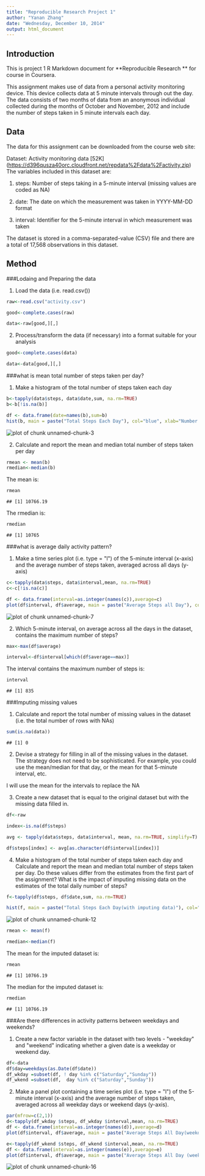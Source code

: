 ```yaml
---
title: "Reproducible Research Project 1"
author: "Yanan Zhang"
date: "Wednesday, December 10, 2014"
output: html_document
---
```


Introduction
---------------------------------------------

This is project 1 R Markdown document for **Reproducible Research ** for course in Coursera. 

This assignment makes use of data from a personal activity monitoring device. This device collects data at 5 minute intervals through out the day. The data consists of two months of data from an anonymous individual collected during the months of October and November, 2012 and include the number of steps taken in 5 minute intervals each day.


Data
---------------------------------------------

The data for this assignment can be downloaded from the course web site:

Dataset: Activity monitoring data [52K] (https://d396qusza40orc.cloudfront.net/repdata%2Fdata%2Factivity.zip)
The variables included in this dataset are:

1. steps: Number of steps taking in a 5-minute interval (missing values are coded as NA)

2. date: The date on which the measurement was taken in YYYY-MM-DD format

3. interval: Identifier for the 5-minute interval in which measurement was taken

The dataset is stored in a comma-separated-value (CSV) file and there are a total of 17,568 observations in this dataset.


Method
---------------------------------------------
###Lodaing and Preparing the data

1. Load the data (i.e. read.csv())


```r
raw<-read.csv("activity.csv")

good<-complete.cases(raw)

data<-raw[good,][,]
```

2. Process/transform the data (if necessary) into a format suitable for your analysis


```r
good<-complete.cases(data)

data<-data[good,][,]
```



###what is mean total number of steps taken per day?

1. Make a histogram of the total number of steps taken each day


```r
b<-tapply(data$steps, data$date,sum, na.rm=TRUE)
b<-b[!is.na(b)]

df <- data.frame(date=names(b),sum=b)
hist(b, main = paste("Total Steps Each Day"), col="blue", xlab="Number of Steps", breaks=10)
```

![plot of chunk unnamed-chunk-3](figure/unnamed-chunk-3-1.png) 

2. Calculate and report the mean and median total number of steps taken per day


```r
rmean <- mean(b)
rmedian<-median(b)
```

The mean is:


```r
rmean
```

```
## [1] 10766.19
```

The rmedian is:


```r
rmedian
```

```
## [1] 10765
```

###what is average daily activity pattern?

1. Make a time series plot (i.e. type = "l") of the 5-minute interval (x-axis) and the average number of steps taken, averaged across all days (y-axis)


```r
c<-tapply(data$steps, data$interval,mean, na.rm=TRUE)
c<-c[!is.na(c)]

df <- data.frame(interval=as.integer(names(c)),average=c)
plot(df$interval, df$average, main = paste("Average Steps all Day"), col="blue", xlab="intervals",ylab="Average steps", type="l")
```

![plot of chunk unnamed-chunk-7](figure/unnamed-chunk-7-1.png) 

2. Which 5-minute interval, on average across all the days in the dataset, contains the maximum number of steps?


```r
max<-max(df$average)

interval<-df$interval[which(df$average==max)]
```

The interval contains the maximum number of steps is:
  

```r
interval
```

```
## [1] 835
```

###Imputing missing values
1. Calculate and report the total number of missing values in the dataset (i.e. the total number of rows with NAs)


```r
sum(is.na(data))
```

```
## [1] 0
```

2. Devise a strategy for filling in all of the missing values in the dataset. The strategy does not need to be sophisticated. For example, you could use the mean/median for that day, or the mean for that 5-minute interval, etc.

I will use the mean for the intervals to replace the NA

3. Create a new dataset that is equal to the original dataset but with the missing data filled in.


```r
df<-raw

index<-is.na(df$steps)

avg <- tapply(data$steps, data$interval, mean, na.rm=TRUE, simplify=T)

df$steps[index] <- avg[as.character(df$interval[index])]
```


4. Make a histogram of the total number of steps taken each day and Calculate and report the mean and median total number of steps taken per day. Do these values differ from the estimates from the first part of the assignment? What is the impact of imputing missing data on the estimates of the total daily number of steps?


```r
f<-tapply(df$steps, df$date,sum, na.rm=TRUE)

hist(f, main = paste("Total Steps Each Day(with imputing data)"), col="blue", xlab="Number of Steps", breaks=10)
```

![plot of chunk unnamed-chunk-12](figure/unnamed-chunk-12-1.png) 

```r
rmean <- mean(f)

rmedian<-median(f)
```

The mean for the imputed dataset is:


```r
rmean
```

```
## [1] 10766.19
```

The median for the imputed dataset is:


```r
rmedian
```

```
## [1] 10766.19
```



###Are there differences in activity patterns between weekdays and weekends?


1. Create a new factor variable in the dataset with two levels - "weekday" and "weekend" indicating whether a given date is a weekday or weekend day.


```r
df<-data
df$day=weekdays(as.Date(df$date))
df_wkday =subset(df, ! day %in% c("Saturday","Sunday"))
df_wkend =subset(df,  day %in% c("Saturday","Sunday"))
```

2. Make a panel plot containing a time series plot (i.e. type = "l") of the 5-minute interval (x-axis) and the average number of steps taken, averaged across all weekday days or weekend days (y-axis). 


```r
par(mfrow=c(2,1))
d<-tapply(df_wkday $steps, df_wkday $interval,mean, na.rm=TRUE)
df <- data.frame(interval=as.integer(names(d)),average=d)
plot(df$interval, df$average, main = paste("Average Steps All Day(weekday)"), col="blue", xlab="intervals",ylab="Average steps", type="l")

e<-tapply(df_wkend $steps, df_wkend $interval,mean, na.rm=TRUE)
df <- data.frame(interval=as.integer(names(e)),average=e)
plot(df$interval, df$average, main = paste("Average Steps All Day (weekend day)"), col="blue", xlab="intervals",ylab="Average steps", type="l")
```

![plot of chunk unnamed-chunk-16](figure/unnamed-chunk-16-1.png) 



